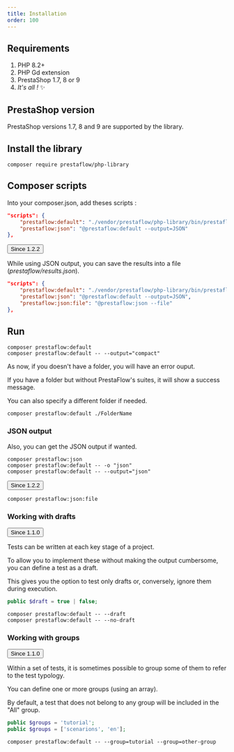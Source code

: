 ```yaml
---
title: Installation
order: 100
---
```


## Requirements

1. PHP 8.2+
2. PHP Gd extension
3. PrestaShop 1.7, 8 or 9
4. *It's all !* ✨

## PrestaShop version

PrestaShop versions 1.7, 8 and 9 are supported by the library.

## Install the library

```shell
composer require prestaflow/php-library
```

## Composer scripts

Into your composer.json, add theses scripts :

``` json
"scripts": {
    "prestaflow:default": "./vendor/prestaflow/php-library/bin/prestaflow run",
    "prestaflow:json": "@prestaflow:default --output=JSON"
},
```

<!-- Since -->
<div class="flex items-center gap-4">
  <div class="relative inline-flex">
    <button class="rounded-md bg-slate-800 py-2 px-4 border border-transparent text-center text-sm text-white transition-all shadow-md hover:shadow-lg focus:bg-slate-700 focus:shadow-none active:bg-slate-700 hover:bg-slate-700 active:shadow-none disabled:pointer-events-none disabled:opacity-50 disabled:shadow-none" type="button">
      Since 1.2.2
    </button>
    <span class="absolute top-0.5 left-0.5 grid min-h-[12px] min-w-[12px] -translate-x-2/4 -translate-y-2/4 place-items-center rounded-full bg-purple-600 py-1 px-1 text-xs font-medium leading-none text-white content-['']"></span>
  </div>
</div>
<!-- / Since -->

While using JSON output, you can save the results into a file (*prestaflow/results.json*).

``` json
"scripts": {
    "prestaflow:default": "./vendor/prestaflow/php-library/bin/prestaflow run",
    "prestaflow:json": "@prestaflow:default --output=JSON",
    "prestaflow:json:file": "@prestaflow:json --file"
},
```

## Run

```shell
composer prestaflow:default
composer prestaflow:default -- --output="compact"
```

As now, if you doesn't have a <Tests> folder, you will have an error ouput.

If you have a <Tests> folder but without PrestaFlow's suites, it will show a success message.

You can also specify a different folder if needed.

```shell
composer prestaflow:default ./FolderName
```

### JSON output

Also, you can get the JSON output if wanted.

```shell
composer prestaflow:json
composer prestaflow:default -- -o "json"
composer prestaflow:default -- --output="json"
```

<!-- Since -->
<div class="flex items-center gap-4">
  <div class="relative inline-flex">
    <button class="rounded-md bg-slate-800 py-2 px-4 border border-transparent text-center text-sm text-white transition-all shadow-md hover:shadow-lg focus:bg-slate-700 focus:shadow-none active:bg-slate-700 hover:bg-slate-700 active:shadow-none disabled:pointer-events-none disabled:opacity-50 disabled:shadow-none" type="button">
      Since 1.2.2
    </button>
    <span class="absolute top-0.5 left-0.5 grid min-h-[12px] min-w-[12px] -translate-x-2/4 -translate-y-2/4 place-items-center rounded-full bg-purple-600 py-1 px-1 text-xs font-medium leading-none text-white content-['']"></span>
  </div>
</div>
<!-- / Since -->

```shell
composer prestaflow:json:file
```

### Working with drafts

<!-- Since -->
<div class="flex items-center gap-4">
  <div class="relative inline-flex">
    <button class="rounded-md bg-slate-800 py-2 px-4 border border-transparent text-center text-sm text-white transition-all shadow-md hover:shadow-lg focus:bg-slate-700 focus:shadow-none active:bg-slate-700 hover:bg-slate-700 active:shadow-none disabled:pointer-events-none disabled:opacity-50 disabled:shadow-none" type="button">
      Since 1.1.0
    </button>
    <span class="absolute top-0.5 left-0.5 grid min-h-[12px] min-w-[12px] -translate-x-2/4 -translate-y-2/4 place-items-center rounded-full bg-purple-600 py-1 px-1 text-xs font-medium leading-none text-white content-['']"></span>
  </div>
</div>
<!-- / Since -->

Tests can be written at each key stage of a project.

To allow you to implement these without making the output cumbersome, you can define a test as a draft.

This gives you the option to test only drafts or, conversely, ignore them during execution.

```php
public $draft = true | false;
```

```shell
composer prestaflow:default -- --draft
composer prestaflow:default -- --no-draft
```

### Working with groups

<!-- Since -->
<div class="flex items-center gap-4">
  <div class="relative inline-flex">
    <button class="rounded-md bg-slate-800 py-2 px-4 border border-transparent text-center text-sm text-white transition-all shadow-md hover:shadow-lg focus:bg-slate-700 focus:shadow-none active:bg-slate-700 hover:bg-slate-700 active:shadow-none disabled:pointer-events-none disabled:opacity-50 disabled:shadow-none" type="button">
      Since 1.1.0
    </button>
    <span class="absolute top-0.5 left-0.5 grid min-h-[12px] min-w-[12px] -translate-x-2/4 -translate-y-2/4 place-items-center rounded-full bg-purple-600 py-1 px-1 text-xs font-medium leading-none text-white content-['']"></span>
  </div>
</div>
<!-- / Since -->


Within a set of tests, it is sometimes possible to group some of them to refer to the test typology.

You can define one or more groups (using an array).

By default, a test that does not belong to any group will be included in the "All" group.

```php
public $groups = 'tutorial';
public $groups = ['scenarions', 'en'];
```

```shell
composer prestaflow:default -- --group=tutorial --group=other-group
```
